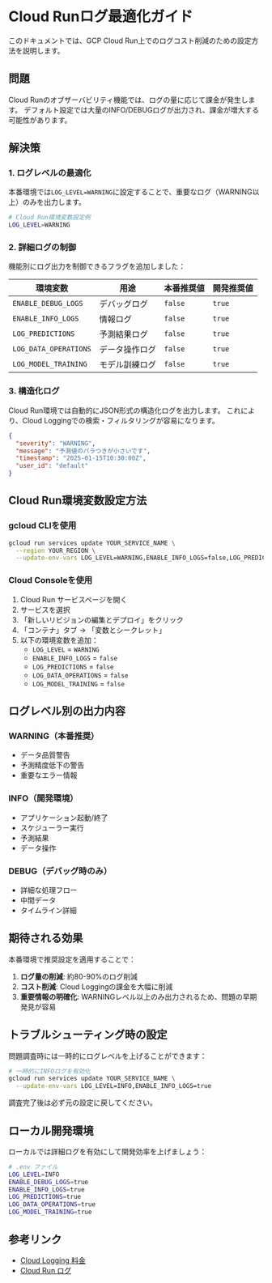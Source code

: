 # Cloud Runログ最適化ガイド

このドキュメントでは、GCP Cloud Run上でのログコスト削減のための設定方法を説明します。

## 問題

Cloud Runのオブザーバビリティ機能では、ログの量に応じて課金が発生します。
デフォルト設定では大量のINFO/DEBUGログが出力され、課金が増大する可能性があります。

## 解決策

### 1. ログレベルの最適化

本番環境では`LOG_LEVEL=WARNING`に設定することで、重要なログ（WARNING以上）のみを出力します。

```bash
# Cloud Run環境変数設定例
LOG_LEVEL=WARNING
```

### 2. 詳細ログの制御

機能別にログ出力を制御できるフラグを追加しました：

| 環境変数 | 用途 | 本番推奨値 | 開発推奨値 |
|---------|------|-----------|-----------|
| `ENABLE_DEBUG_LOGS` | デバッグログ | `false` | `true` |
| `ENABLE_INFO_LOGS` | 情報ログ | `false` | `true` |
| `LOG_PREDICTIONS` | 予測結果ログ | `false` | `true` |
| `LOG_DATA_OPERATIONS` | データ操作ログ | `false` | `true` |
| `LOG_MODEL_TRAINING` | モデル訓練ログ | `false` | `true` |

### 3. 構造化ログ

Cloud Run環境では自動的にJSON形式の構造化ログを出力します。
これにより、Cloud Loggingでの検索・フィルタリングが容易になります。

```json
{
  "severity": "WARNING",
  "message": "予測値のバラつきが小さいです",
  "timestamp": "2025-01-15T10:30:00Z",
  "user_id": "default"
}
```

## Cloud Run環境変数設定方法

### gcloud CLIを使用

```bash
gcloud run services update YOUR_SERVICE_NAME \
  --region YOUR_REGION \
  --update-env-vars LOG_LEVEL=WARNING,ENABLE_INFO_LOGS=false,LOG_PREDICTIONS=false,LOG_DATA_OPERATIONS=false,LOG_MODEL_TRAINING=false
```

### Cloud Consoleを使用

1. Cloud Run サービスページを開く
2. サービスを選択
3. 「新しいリビジョンの編集とデプロイ」をクリック
4. 「コンテナ」タブ → 「変数とシークレット」
5. 以下の環境変数を追加：
   - `LOG_LEVEL` = `WARNING`
   - `ENABLE_INFO_LOGS` = `false`
   - `LOG_PREDICTIONS` = `false`
   - `LOG_DATA_OPERATIONS` = `false`
   - `LOG_MODEL_TRAINING` = `false`

## ログレベル別の出力内容

### WARNING（本番推奨）
- データ品質警告
- 予測精度低下の警告
- 重要なエラー情報

### INFO（開発環境）
- アプリケーション起動/終了
- スケジューラー実行
- 予測結果
- データ操作

### DEBUG（デバッグ時のみ）
- 詳細な処理フロー
- 中間データ
- タイムライン詳細

## 期待される効果

本番環境で推奨設定を適用することで：

1. **ログ量の削減**: 約80-90%のログ削減
2. **コスト削減**: Cloud Loggingの課金を大幅に削減
3. **重要情報の明確化**: WARNINGレベル以上のみ出力されるため、問題の早期発見が容易

## トラブルシューティング時の設定

問題調査時には一時的にログレベルを上げることができます：

```bash
# 一時的にINFOログを有効化
gcloud run services update YOUR_SERVICE_NAME \
  --update-env-vars LOG_LEVEL=INFO,ENABLE_INFO_LOGS=true
```

調査完了後は必ず元の設定に戻してください。

## ローカル開発環境

ローカルでは詳細ログを有効にして開発効率を上げましょう：

```bash
# .env ファイル
LOG_LEVEL=INFO
ENABLE_DEBUG_LOGS=true
ENABLE_INFO_LOGS=true
LOG_PREDICTIONS=true
LOG_DATA_OPERATIONS=true
LOG_MODEL_TRAINING=true
```

## 参考リンク

- [Cloud Logging 料金](https://cloud.google.com/logging/pricing)
- [Cloud Run ログ](https://cloud.google.com/run/docs/logging)
